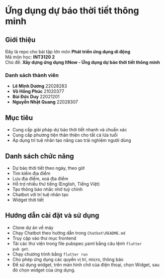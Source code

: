 # Ứng dụng dự báo thời tiết thông minh

## Giới thiệu
Đây là repo cho bài tập lớn môn <b>Phát triển ứng dụng di động</b><br>
Mã môn học: <b>INT3120 2</b><br>
Chủ đề: <b>Xây dựng ứng dụng ItNow - Ứng dụng dự báo thời tiết thông minh</b>
### Danh sách thành viên
- **Lê Minh Dương** 22028283
- **Võ Hồng Phúc** 21020377
- **Bùi Đức Duy** 22021201
- **Nguyễn Nhật Quang** 22028307
## Mục tiêu
<ul>
  <li>Cung cấp giải pháp dự báo thời tiết nhanh và chuẩn xác</li>
  <li>Cung cấp phương tiện thân thiện cho tất cả lứa tuổi</li>
  <li>Áp dụng trí tuệ nhân tạo nâng cao trải nghiệm người dùng</li>
</ul>

## Danh sách chức năng
- Dự báo thời tiết theo ngày, theo giờ
- Tìm kiếm địa điểm
- Lưu địa điểm, xoá địa điểm
- Hỗ trợ nhiều thứ tiếng (English, Tiếng Việt)
- Tạo thông báo nhắc nhở tuỳ chỉnh
- Chatbot với trí tuệ nhân tạo
- Widget thời tiết
## Hướng dẫn cài đặt và sử dụng
- Clone dự án về máy
- Chạy Chatbot theo hướng dẫn trong <code>Chatbot\README.md</code>
- Truy cập vào thư mục frontend
- Tải các thư viện trong file pubspec.yaml bằng câu lệnh <code>flutter pub get</code>.
- Chạy chương trình bằng <code>flutter run</code>
- Cho phép ứng dụng các quyền vị trí, micro, thông báo
- Để sử dụng widget, trên màn hình chờ của điện thoại, chọn Widget, sau đó chọn widget của ứng dụng.


